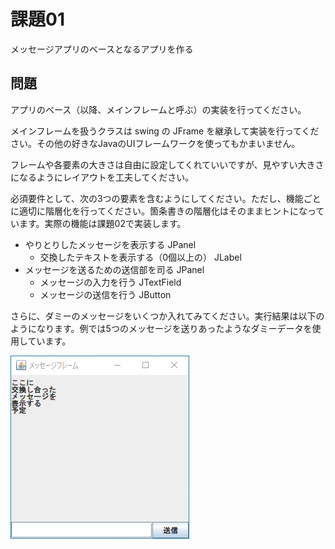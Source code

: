 # 課題01

メッセージアプリのベースとなるアプリを作る

## 問題

アプリのベース（以降、メインフレームと呼ぶ）の実装を行ってください。

メインフレームを扱うクラスは swing の JFrame を継承して実装を行ってください。その他の好きなJavaのUIフレームワークを使ってもかまいません。

フレームや各要素の大きさは自由に設定してくれていいですが、見やすい大きさになるようにレイアウトを工夫してください。

必須要件として、次の3つの要素を含むようにしてください。ただし、機能ごとに適切に階層化を行ってください。箇条書きの階層化はそのままヒントになっています。実際の機能は課題02で実装します。

- やりとりしたメッセージを表示する JPanel
    - 交換したテキストを表示する（0個以上の） JLabel 
- メッセージを送るための送信部を司る JPanel
    - メッセージの入力を行う JTextField
    - メッセージの送信を行う JButton

さらに、ダミーのメッセージをいくつか入れてみてください。実行結果は以下のようになります。例では5つのメッセージを送りあったようなダミーデータを使用しています。

![課題01の実行結果例](img/result01.png)
